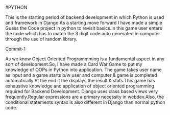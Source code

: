 #PYTHON

This is the starting period of backend development in which Python is used and framework in Django.As a starting move forward I have made a simple Guess the Code project in python to revisit basics.In this game user enters the code which has to match the 3 digit code auto generated in computer through the use of random library.

Commit-1


As we know Object Oriented Programmming is a fundamental aspect in any sort of development.So, I have made a Card War Game to put my knowledge of OOPs in Python into application.
The game takes user name as input and a game starts b/w user and computer & game is completed automatically.At the end it the displays the result & stats.This game has exhaustive knowledge and application of object oriented programming required for Backend Development. Django uses class based views very frequently.Regular expressions are a primary necessity in webdev.Also, the conditional statements syntax is also different in Django than normal python code.
